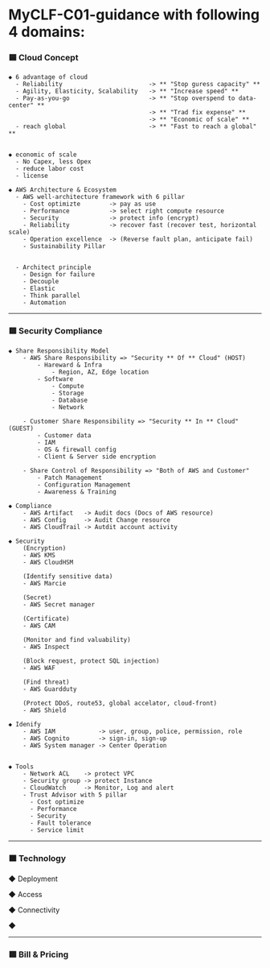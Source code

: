 # MyCLF-C01-guidance with following 4 domains:

### 🟦 Cloud Concept

    ◆ 6 advantage of cloud
      - Reliability                        -> ** "Stop guress capacity" **
      - Agility, Elasticity, Scalability   -> ** "Increase speed" **
      - Pay-as-you-go                      -> ** "Stop overspend to data-center" **
                                           -> ** "Trad fix expense" **
                                           -> ** "Economic of scale" **
      - reach global                       -> ** "Fast to reach a global" **


    ◆ economic of scale
      - No Capex, less Opex
      - reduce labor cost
      - license

    ◆ AWS Architecture & Ecosystem
      - AWS well-architecture framework with 6 pillar
        - Cost optimizte        -> pay as use
        - Performance           -> select right compute resource
        - Security              -> protect info (encrypt)
        - Reliability           -> recover fast (recover test, horizontal scale)
        - Operation excellence  -> (Reverse fault plan, anticipate fail)
        - Sustainability Pillar


      - Architect principle
        - Design for failure
        - Decouple
        - Elastic
        - Think parallel
        - Automation

---

### 🟥 Security Compliance

    ◆ Share Responsibility Model
        - AWS Share Responsibility => "Security ** Of ** Cloud" (HOST)
            - Hareward & Infra
                - Region, AZ, Edge location
            - Software
                - Compute
                - Storage
                - Database
                - Network

        - Customer Share Responsibility => "Security ** In ** Cloud" (GUEST)
            - Customer data
            - IAM
            - OS & firewall config
            - Client & Server side encryption

        - Share Control of Responsibility => "Both of AWS and Customer"
            - Patch Management
            - Configuration Management
            - Awareness & Training

    ◆ Compliance
        - AWS Artifact   -> Audit docs (Docs of AWS resource)
        - AWS Config     -> Audit Change resource
        - AWS CloudTrail -> Autdit account activity

    ◆ Security
        (Encryption)
        - AWS KMS
        - AWS CloudHSM

        (Identify sensitive data)
        - AWS Marcie

        (Secret)
        - AWS Secret manager

        (Certificate)
        - AWS CAM

        (Monitor and find valuability)
        - AWS Inspect

        (Block request, protect SQL injection)
        - AWS WAF

        (Find threat)
        - AWS Guardduty

        (Protect DDoS, route53, global accelator, cloud-front)
        - AWS Shield

    ◆ Idenify
        - AWS IAM            -> user, group, police, permission, role
        - AWS Cognito        -> sign-in, sign-up
        - AWS System manager -> Center Operation


    ◆ Tools
        - Network ACL    -> protect VPC
        - Security group -> protect Instance
        - CloudWatch     -> Monitor, Log and alert
        - Trust Advisor with 5 pillar
          - Cost optimize
          - Performance
          - Security
          - Fault tolerance
          - Service limit

---

### 🟧 Technology

◆ Deployment

◆ Access

◆ Connectivity

◆

---

### 🟩 Bill & Pricing
